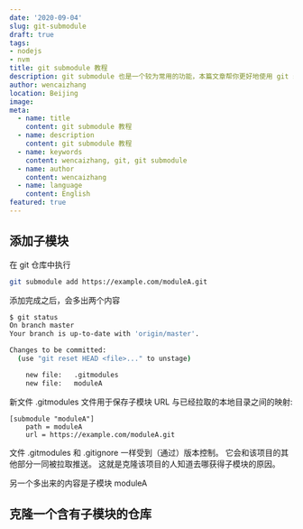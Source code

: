 ```yaml
---
date: '2020-09-04'
slug: git-submodule
draft: true
tags:
- nodejs
- nvm
title: git submodule 教程
description: git submodule 也是一个较为常用的功能，本篇文章帮你更好地使用 git submodule
author: wencaizhang
location: Beijing
image: 
meta:
  - name: title
    content: git submodule 教程
  - name: description
    content: git submodule 教程
  - name: keywords
    content: wencaizhang, git, git submodule
  - name: author
    content: wencaizhang
  - name: language
    content: English
featured: true
---
```



## 添加子模块

在 git 仓库中执行

```bash
git submodule add https://example.com/moduleA.git
```

添加完成之后，会多出两个内容

```bash
$ git status
On branch master
Your branch is up-to-date with 'origin/master'.

Changes to be committed:
  (use "git reset HEAD <file>..." to unstage)

	new file:   .gitmodules
	new file:   moduleA
```

新文件 .gitmodules 文件用于保存子模块 URL 与已经拉取的本地目录之间的映射:

```
[submodule "moduleA"]
	path = moduleA
	url = https://example.com/moduleA.git
```

文件 .gitmodules 和 .gitignore 一样受到（通过）版本控制。 它会和该项目的其他部分一同被拉取推送。 这就是克隆该项目的人知道去哪获得子模块的原因。

另一个多出来的内容是子模块 moduleA

## 克隆一个含有子模块的仓库
